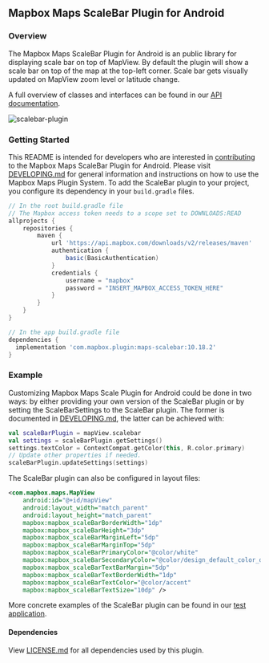 ## Mapbox Maps ScaleBar Plugin for Android

### Overview

The Mapbox Maps ScaleBar Plugin for Android is an public library for displaying scale bar on top of MapView. By default the plugin will show a scale bar on top of the map at the top-left corner. Scale bar gets visually updated on MapView zoom level or latitude change.

A full overview of classes and interfaces can be found in our [API documentation](https://docs.mapbox.com/android/beta/maps/guides/).

![scalebar-plugin](https://user-images.githubusercontent.com/8577318/95547874-7e651e80-0a36-11eb-8512-b4256db8f81c.gif)

### Getting Started

This README is intended for developers who are interested in [contributing](https://github.com/mapbox/mapbox-maps-android/blob/master/CONTRIBUTING.md) to the Mapbox Maps ScaleBar Plugin for Android. Please visit [DEVELOPING.md](https://github.com/mapbox/mapbox-maps-android/blob/master/DEVELOPING.md) for general information and instructions on how to use the Mapbox Maps Plugin System. To add the ScaleBar plugin to your project, you configure its dependency in your `build.gradle` files.

```groovy
// In the root build.gradle file
// The Mapbox access token needs to a scope set to DOWNLOADS:READ
allprojects {
    repositories {
        maven {
            url 'https://api.mapbox.com/downloads/v2/releases/maven'
            authentication {
                basic(BasicAuthentication)
            }
            credentials {
                username = "mapbox"
                password = "INSERT_MAPBOX_ACCESS_TOKEN_HERE"
            }
        }
    }
}

// In the app build.gradle file
dependencies {
  implementation 'com.mapbox.plugin:maps-scalebar:10.18.2'
}
```

### Example

Customizing Mapbox Maps Scale Plugin for Android could be done in two ways: by either providing your own version of the ScaleBar plugin or by setting the ScaleBarSettings to the ScaleBar plugin. The former is documented in [DEVELOPING.md](https://github.com/mapbox/mapbox-maps-android/blob/master/DEVELOPING.md), the latter can be achieved with:

```kotlin
val scaleBarPlugin = mapView.scalebar
val settings = scaleBarPlugin.getSettings()
settings.textColor = ContextCompat.getColor(this, R.color.primary)
// Update other properties if needed.
scaleBarPlugin.updateSettings(settings)
```

The ScaleBar plugin can also be configured in layout files:

```xml
<com.mapbox.maps.MapView
    android:id="@+id/mapView"
    android:layout_width="match_parent"
    android:layout_height="match_parent"
    mapbox:mapbox_scaleBarBorderWidth="1dp"
    mapbox:mapbox_scaleBarHeight="3dp"
    mapbox:mapbox_scaleBarMarginLeft="5dp"
    mapbox:mapbox_scaleBarMarginTop="5dp"
    mapbox:mapbox_scaleBarPrimaryColor="@color/white"
    mapbox:mapbox_scaleBarSecondaryColor="@color/design_default_color_on_secondary"
    mapbox:mapbox_scaleBarTextBarMargin="5dp"
    mapbox:mapbox_scaleBarTextBorderWidth="1dp"
    mapbox:mapbox_scaleBarTextColor="@color/accent"
    mapbox:mapbox_scaleBarTextSize="10dp" />
```
More concrete examples of the ScaleBar plugin can be found in our [test application](https://github.com/mapbox/mapbox-maps-android/tree/master/app/src/main/java/com/mapbox/maps/testapp).

#### Dependencies

View [LICENSE.md](LICENSE.md) for all dependencies used by this plugin.
